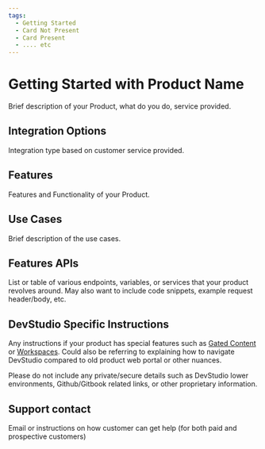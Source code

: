 ```yaml
---
tags:
  - Getting Started
  - Card Not Present
  - Card Present
  - .... etc
---
```


# Getting Started with Product Name

Brief description of your Product, what do you do, service provided.


## Integration Options

Integration type based on customer service provided.


## Features

Features and Functionality of your Product.


## Use Cases

Brief description of the use cases.


## Features APIs

List or table of various endpoints, variables, or services that your product revolves around. May also want to include code snippets, example request header/body, etc.


## DevStudio Specific Instructions

Any instructions if your product has special features such as [Gated Content](how-to-use-gated-content.md) or [Workspaces](enable-workspaces.md). Could also be referring to explaining how to navigate DevStudio compared to old product web portal or other nuances.

Please do not include any private/secure details such as DevStudio lower environments, Github/Gitbook related links, or other proprietary information.


## Support contact

Email or instructions on how customer can get help (for both paid and prospective customers)
